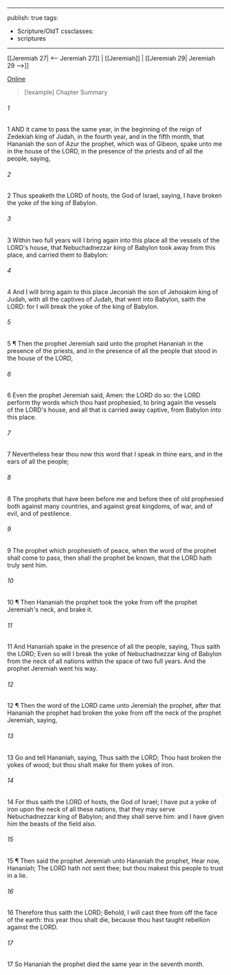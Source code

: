

---
publish: true
tags:
  - Scripture/OldT
cssclasses:
  - scriptures
---
[[Jeremiah 27| <-- Jeremiah 27]] | [[Jeremiah]] | [[Jeremiah 29| Jeremiah 29 -->]]

[Online](https://churchofjesuschrist.org/study/scriptures/ot/jer/28?lang=eng)

>[!example] Chapter Summary
>
###### 1
1 AND it came to pass the same year, in the beginning of the reign of Zedekiah king of Judah, in the fourth year, and in the fifth month, that Hananiah the son of Azur the prophet, which was of Gibeon, spake unto me in the house of the LORD, in the presence of the priests and of all the people, saying,
###### 2
2 Thus speaketh the LORD of hosts, the God of Israel, saying, I have broken the yoke of the king of Babylon.
###### 3
3 Within two full years will I bring again into this place all the vessels of the LORD's house, that Nebuchadnezzar king of Babylon took away from this place, and carried them to Babylon:
###### 4
4 And I will bring again to this place Jeconiah the son of Jehoiakim king of Judah, with all the captives of Judah, that went into Babylon, saith the LORD: for I will break the yoke of the king of Babylon.
###### 5
5 ¶ Then the prophet Jeremiah said unto the prophet Hananiah in the presence of the priests, and in the presence of all the people that stood in the house of the LORD,
###### 6
6 Even the prophet Jeremiah said, Amen: the LORD do so: the LORD perform thy words which thou hast prophesied, to bring again the vessels of the LORD's house, and all that is carried away captive, from Babylon into this place.
###### 7
7 Nevertheless hear thou now this word that I speak in thine ears, and in the ears of all the people;
###### 8
8 The prophets that have been before me and before thee of old prophesied both against many countries, and against great kingdoms, of war, and of evil, and of pestilence.
###### 9
9 The prophet which prophesieth of peace, when the word of the prophet shall come to pass, then shall the prophet be known, that the LORD hath truly sent him.
###### 10
10 ¶ Then Hananiah the prophet took the yoke from off the prophet Jeremiah's neck, and brake it.
###### 11
11 And Hananiah spake in the presence of all the people, saying, Thus saith the LORD; Even so will I break the yoke of Nebuchadnezzar king of Babylon from the neck of all nations within the space of two full years.  And the prophet Jeremiah went his way.
###### 12
12 ¶ Then the word of the LORD came unto Jeremiah the prophet, after that Hananiah the prophet had broken the yoke from off the neck of the prophet Jeremiah, saying,
###### 13
13 Go and tell Hananiah, saying, Thus saith the LORD; Thou hast broken the yokes of wood; but thou shalt make for them yokes of iron.
###### 14
14 For thus saith the LORD of hosts, the God of Israel; I have put a yoke of iron upon the neck of all these nations, that they may serve Nebuchadnezzar king of Babylon; and they shall serve him: and I have given him the beasts of the field also.
###### 15
15 ¶ Then said the prophet Jeremiah unto Hananiah the prophet, Hear now, Hananiah; The LORD hath not sent thee; but thou makest this people to trust in a lie.
###### 16
16 Therefore thus saith the LORD; Behold, I will cast thee from off the face of the earth: this year thou shalt die, because thou hast taught rebellion against the LORD.
###### 17
17 So Hananiah the prophet died the same year in the seventh month.




